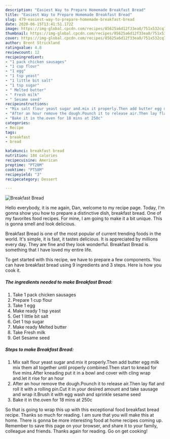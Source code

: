 ```yaml
---
description: "Easiest Way to Prepare Homemade Breakfast Bread"
title: "Easiest Way to Prepare Homemade Breakfast Bread"
slug: 479-easiest-way-to-prepare-homemade-breakfast-bread
date: 2020-06-15T13:41:51.172Z
image: https://img-global.cpcdn.com/recipes/85625a6d12f33ea0/751x532cq70/breakfast-bread-recipe-main-photo.jpg
thumbnail: https://img-global.cpcdn.com/recipes/85625a6d12f33ea0/751x532cq70/breakfast-bread-recipe-main-photo.jpg
cover: https://img-global.cpcdn.com/recipes/85625a6d12f33ea0/751x532cq70/breakfast-bread-recipe-main-photo.jpg
author: Brent Strickland
ratingvalue: 4.8
reviewcount: 12
recipeingredient:
- "1 pack chicken sausages"
- "1 cup flour"
- "1 egg"
- "1 tsp yeast"
- "1 little bit salt"
- "1 tsp sugar"
- " Melted butter"
- " Fresh milk"
- " Sesame seed"
recipeinstructions:
- "Mix salt flour yeast sugar and.mix it properly.Then add butter egg milk mix them all together until properly combined.Then start to knead for five mins.After kneading put it in a bowl and cover with cling wrap and.let it rise for an hour"
- "After an hour remove the dough.Pounch it to release air.Then lay flat and roll it with a rolling pin.Cut it in.your desired amount and take sausage and wrap it.Brush it with egg wash and sprinkle sesame seed"
- "Bake it in the.oven for 18 mins at 250c"
categories:
- Recipe
tags:
- breakfast
- bread

katakunci: breakfast bread 
nutrition: 184 calories
recipecuisine: American
preptime: "PT20M"
cooktime: "PT58M"
recipeyield: "3"
recipecategory: Dessert

---
```



![Breakfast Bread](https://img-global.cpcdn.com/recipes/85625a6d12f33ea0/751x532cq70/breakfast-bread-recipe-main-photo.jpg)

Hello everybody, it is me again, Dan, welcome to my recipe page. Today, I'm gonna show you how to prepare a distinctive dish, breakfast bread. One of my favorites food recipes. For mine, I am going to make it a bit unique. This is gonna smell and look delicious.



Breakfast Bread is one of the most popular of current trending foods in the world. It's simple, it is fast, it tastes delicious. It is appreciated by millions every day. They are fine and they look wonderful. Breakfast Bread is something that I have loved my entire life.


To get started with this recipe, we have to prepare a few components. You can have breakfast bread using 9 ingredients and 3 steps. Here is how you cook it.

<!--inarticleads1-->

##### The ingredients needed to make Breakfast Bread:

1. Take 1 pack chicken sausages
1. Prepare 1 cup flour
1. Take 1 egg
1. Make ready 1 tsp yeast
1. Get 1 little bit salt
1. Get 1 tsp sugar
1. Make ready  Melted butter
1. Take  Fresh milk
1. Get  Sesame seed




<!--inarticleads2-->

##### Steps to make Breakfast Bread:

1. Mix salt flour yeast sugar and.mix it properly.Then add butter egg milk mix them all together until properly combined.Then start to knead for five mins.After kneading put it in a bowl and cover with cling wrap and.let it rise for an hour
1. After an hour remove the dough.Pounch it to release air.Then lay flat and roll it with a rolling pin.Cut it in.your desired amount and take sausage and wrap it.Brush it with egg wash and sprinkle sesame seed
1. Bake it in the.oven for 18 mins at 250c




So that is going to wrap this up with this exceptional food breakfast bread recipe. Thanks so much for reading. I am sure that you will make this at home. There is gonna be more interesting food at home recipes coming up. Remember to save this page on your browser, and share it to your family, colleague and friends. Thanks again for reading. Go on get cooking!
